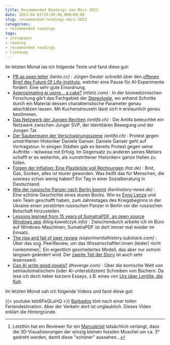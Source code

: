 ```yaml
---
title: Recommended Readings vom März 2023
date: 2023-04-01T19:00:00.000+00:00
slug: recommended-readings-märz-2023
categories:
- recommended readings
tags:
- instapaper
- reading
- recommended readings
- linkdump
---
```


Im letzten Monat las ich folgende Texte und fand diese gut:

- [PR as open letter](https://tante.cc/2023/03/29/pr-as-open-letter/) *(tante.cc)* : Jürgen Geuter schreibt über den [offenen Brief des Future Of Life-Instituts](https://futureoflife.org/open-letter/pause-giant-ai-experiments/), welcher eine Pause für AI-Experimente fordert. Eine sehr gute Einordnung.
- [Approximating pi using... a cake?](https://ntietz.com/blog/happy-pi-day-2023/) *(ntietz.com)* : In der biomedizinischen Forschung gib't das Fachgebiet der [Stereologie](https://de.wikipedia.org/wiki/Stereologie), wo anhand Schnitte durch ein Material dessen charakteristische Parameter genau abschätzen lassen. Mit Kuchenstreuseln lässt sich π erstaunlich genau bestimmen.
- [Das Netzwerk der Jungen Rechten](https://www.antifa.ch/das-netzwerk-der-jungen-rechten/) *(antifa.ch)* : Die Antifa beleuchtet ein Netzwerk zwischen Junger SVP, der Identitären Bewegung und der Jungen Tat.
- [Der Saubermann der Verschwörungsszene](https://www.antifa.ch/der-saubermann-der-verschwoerungsszene/) *(antifa.ch)* : Protest gegen umstrittenen Historiker Daniele Ganser. Daniele Ganser geht auf Vortragstour. In einigen Städten gab es bereits Protest gegen seine Auftritte – teilweise mit Erfolg. Im Gegensatz zu anderen seines Metiers schafft er es weiterhin, als »umstrittener Historiker« ganze Hallen zu füllen.
- [Folgen der Inflation: Eine Plastiktüte voll Rechnungen](https://taz.de/!5917273/) *(taz.de)* : Brot, Gas, Socken, alles ist teurer geworden. Was heißt das für Menschen, die sowieso schon wenig haben? Ein Tag in einer Sozialberatung in Deutschland.
- [Wie der russische Panzer nach Berlin kommt](https://www.berlinstory-news.de/wie-der-russische-panzer-nach-berlin-kommt/) *(berlinstory-news.de)* : Eine schöne Geschichte eines sturen Bocks. Wie es [Enno Lenze](https://ennolenze.de) und sein Team geschafft haben, zum Jahrestages des Kriegsbeginns in der Ukraine einen zerstörten russischen Panzer in Berlin vor der russischen Botschaft hinzustellen.
- [Lessons learned from 15 years of SumatraPDF, an open source Windows app](https://blog.kowalczyk.info/article/2f72237a4230410a888acbfce3dc0864/lessons-learned-from-15-years-of-sumatrapdf-an-open-source-windows-app.html) *(blog.kowalczyk.info)* : Zwischendurch arbeite ich im Büro auf Windows-Maschinen; SumatraPDF ist dort immer mal wieder im Einsatz.
- [The rise and fall of peer review](https://experimentalhistory.substack.com/p/the-rise-and-fall-of-peer-review) *(experimentalhistory.substack.com)* : Über das sog. PeerReview, um das Wissenschaftler:innen (leider) nicht rumkommen[^1]. Ein eigentlich gescheitertes Modell, das aber nur *extrem* langsam geändert wird. Der [zweite Teil der Story](https://experimentalhistory.substack.com/p/the-dance-of-the-naked-emperors) ist auch sehr lesenswert.
- [Can AI write good novels?](https://www.theverge.com/c/23194235/ai-fiction-writing-amazon-kindle-sudowrite-jasper) *(theverge.com)* : Über die komische Welt von semiautomatischem (oder AI-unterstütztem) Schreiben von Büchern. Da lese ich doch lieber kürzere Essays, z.B. eines von [Urs über Lentille, die Kuh](https://ursmannhart.com/buecher/lentille).

Im letzten Monat sah ich folgende Videos und fand diese gut:

{{< youtube kdz6FeQLuHQ >}}
[Barbados](https://de.wikipedia.org/wiki/Barbados) tönt nach einer tollen Feriendestination.
Aber der Verkehr dort ist unglaublich.
Dieses Video erklärt die Hintergründe.

[^1]: Letzthin hat ein Reviewer für ein [Manuskript](http://wiki.davidhaberthuer.ch/publications#high-resolution_x-ray_tomography_reveals_the_first_fossils_of_the_thorn_snail_species_carychium_floridanum_g_h_clapp_1918_and_carychium_nashuaense_sp_nov_from_the_lower_pleistocene_nashua_formation_of_florida_eupulmonata_ellobioidea_carychiidae) tatsächlich verlangt, dass die 3D-Visualisierungen der winzig kleinen fossilen Muschel um ca. 3° gedreht werden, damit diese "schöner" aussehen...
